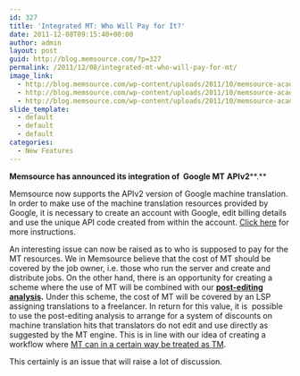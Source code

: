 ```yaml
---
id: 327
title: 'Integrated MT: Who Will Pay for It?'
date: 2011-12-08T09:15:40+00:00
author: admin
layout: post
guid: http://blog.memsource.com/?p=327
permalink: /2011/12/08/integrated-mt-who-will-pay-for-mt/
image_link:
  - http://blog.memsource.com/wp-content/uploads/2011/10/memsource-academy-icon.png
  - http://blog.memsource.com/wp-content/uploads/2011/10/memsource-academy-icon.png
  - http://blog.memsource.com/wp-content/uploads/2011/10/memsource-academy-icon.png
slide_template:
  - default
  - default
  - default
categories:
  - New Features
---
```

**Memsource has announced its integration of  Google MT** **APIv2****.**

Memsource now supports the APIv2 version of Google machine translation. In order to make use of the machine translation resources provided by Google, it is necessary to create an account with Google, edit billing details and use the unique API code created from within the account. [Click here](http://youtu.be/-KHq094SeWU) for more instructions.<!--more-->

An interesting issue can now be raised as to who is supposed to pay for the MT resources. We in Memsource believe that the cost of MT should be covered by the job owner, i.e. those who run the server and create and distribute jobs. On the other hand, there is an opportunity for creating a scheme where the use of MT will be combined with our **[post-editing analysis](http://wiki.memsource.com/wiki/Post-editing_Analysis).** Under this scheme, the cost of MT will be covered by an LSP assigning translations to a freelancer. In return for this value, it is  possible to use the post-editing analysis to arrange for a system of discounts on machine translation hits that translators do not edit and use directly as suggested by the MT engine. This is in line with our idea of creating a workflow where [MT can in a certain way be treated as TM](/download-why-not-treat-mt-as-tm-memsource-case-study-presented-at-locworld/).

This certainly is an issue that will raise a lot of discussion.